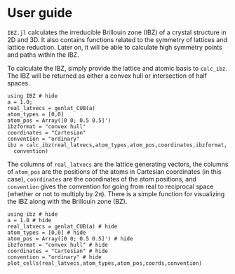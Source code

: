# User guide

`IBZ.jl` calculates the irreducible Brillouin zone (IBZ) of a crystal structure
in 2D and 3D. It also contains functions related to the symmetry of lattices and
lattice reduction. Later on, it will be able to calculate high symmetry points
and paths within the IBZ.

To calculate the IBZ, simply provide the lattice and atomic basis to `calc_ibz`.
The IBZ will be returned as either a convex hull or intersection of half spaces.
```@example
using IBZ # hide
a = 1.0;
real_latvecs = genlat_CUB(a)
atom_types = [0,0]
atom_pos = Array([0 0; 0.5 0.5]')
ibzformat = "convex hull"
coordinates = "Cartesian"
convention = "ordinary"
ibz = calc_ibz(real_latvecs,atom_types,atom_pos,coordinates,ibzformat,
  convention)
```
The columns of `real_latvecs` are the lattice generating vectors, the columns
of `atom_pos` are the positions of the atoms in Cartesian coordinates (in this
case), `coordinates` are the coordinates of the atom positions, and `convention`
gives the convention for going from real to reciprocal space (whether or not to
multiply by 2π). There is a simple function for visualizing the IBZ along with
the Brillouin zone (BZ).
```@example
using ibz # hide
a = 1.0 # hide
real_latvecs = genlat_CUB(a) # hide
atom_types = [0,0] # hide
atom_pos = Array([0 0; 0.5 0.5]') # hide
ibzformat = "convex hull" # hide
coordinates = "Cartesian" # hide
convention = "ordinary" # hide
plot_cells(real_latvecs,atom_types,atom_pos,coords,convention)
```
